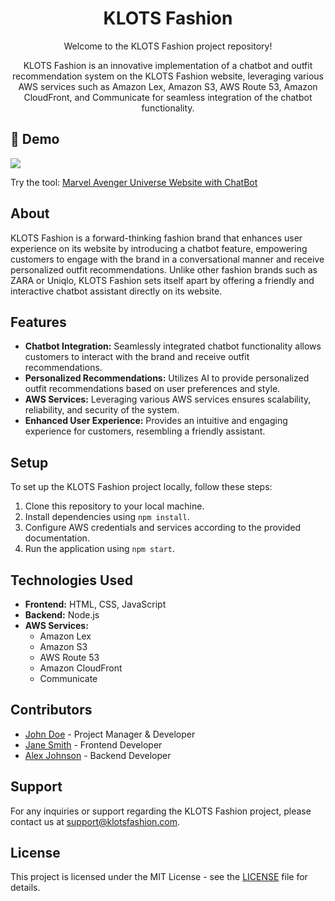 <h1 align="center">KLOTS Fashion</h1>

<p align="center">Welcome to the KLOTS Fashion project repository!</p>

<p align="center">KLOTS Fashion is an innovative implementation of a chatbot and outfit recommendation system on the KLOTS Fashion website, leveraging various AWS services such as Amazon Lex, Amazon S3, AWS Route 53, Amazon CloudFront, and Communicate for seamless integration of the chatbot functionality.</p>

## 🚀 Demo

<a href="https://akielaarmansheva.github.io/CapstoneMarvelSheva/" target="blank">
<img src="https://img.shields.io/website?url=https://akielaarmansheva.github.io/CapstoneMarvelSheva/" />
</a>

Try the tool: [Marvel Avenger Universe Website with ChatBot](https://akielaarmansheva.github.io/CapstoneMarvelSheva/)

<h2>About</h2>

<p>KLOTS Fashion is a forward-thinking fashion brand that enhances user experience on its website by introducing a chatbot feature, empowering customers to engage with the brand in a conversational manner and receive personalized outfit recommendations. Unlike other fashion brands such as ZARA or Uniqlo, KLOTS Fashion sets itself apart by offering a friendly and interactive chatbot assistant directly on its website.</p>

<h2>Features</h2>

<ul>
  <li><strong>Chatbot Integration:</strong> Seamlessly integrated chatbot functionality allows customers to interact with the brand and receive outfit recommendations.</li>
  <li><strong>Personalized Recommendations:</strong> Utilizes AI to provide personalized outfit recommendations based on user preferences and style.</li>
  <li><strong>AWS Services:</strong> Leveraging various AWS services ensures scalability, reliability, and security of the system.</li>
  <li><strong>Enhanced User Experience:</strong> Provides an intuitive and engaging experience for customers, resembling a friendly assistant.</li>
</ul>

<h2>Setup</h2>

<p>To set up the KLOTS Fashion project locally, follow these steps:</p>

<ol>
  <li>Clone this repository to your local machine.</li>
  <li>Install dependencies using <code>npm install</code>.</li>
  <li>Configure AWS credentials and services according to the provided documentation.</li>
  <li>Run the application using <code>npm start</code>.</li>
</ol>

<h2>Technologies Used</h2>

<ul>
  <li><strong>Frontend:</strong> HTML, CSS, JavaScript</li>
  <li><strong>Backend:</strong> Node.js</li>
  <li><strong>AWS Services:</strong>
    <ul>
      <li>Amazon Lex</li>
      <li>Amazon S3</li>
      <li>AWS Route 53</li>
      <li>Amazon CloudFront</li>
      <li>Communicate</li>
    </ul>
  </li>
</ul>

<h2>Contributors</h2>

<ul>
  <li><a href="https://github.com/johndoe">John Doe</a> - Project Manager & Developer</li>
  <li><a href="https://github.com/janesmith">Jane Smith</a> - Frontend Developer</li>
  <li><a href="https://github.com/alexjohnson">Alex Johnson</a> - Backend Developer</li>
</ul>

<h2>Support</h2>

<p>For any inquiries or support regarding the KLOTS Fashion project, please contact us at <a href="mailto:support@klotsfashion.com">support@klotsfashion.com</a>.</p>

<h2>License</h2>

<p>This project is licensed under the MIT License - see the <a href="LICENSE">LICENSE</a> file for details.</p>
